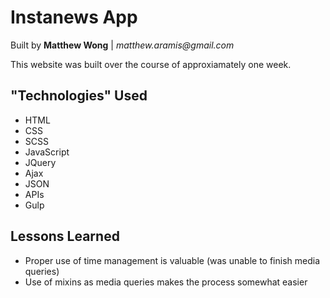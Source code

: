 # Instanews App

Built by **Matthew Wong** | _matthew.aramis@gmail.com_

This website was built over the course of approxiamately one week.

## "Technologies" Used

- HTML
- CSS
- SCSS
- JavaScript
- JQuery
- Ajax
- JSON
- APIs
- Gulp

## Lessons Learned

- Proper use of time management is valuable (was unable to finish media queries)
- Use of mixins as media queries makes the process somewhat easier
